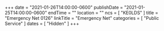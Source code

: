 +++
date = "2021-01-26T14:00:00-0600"
publishDate = "2021-01-25T14:00:00-0600"
endTime = ""
location = ""
ncs = [ "KE0LDS" ]
title = "Emergency Net 0126"
linkTitle = "Emergency Net"
categories = [ "Public Service" ]
dates = [ "Hidden" ]
+++
